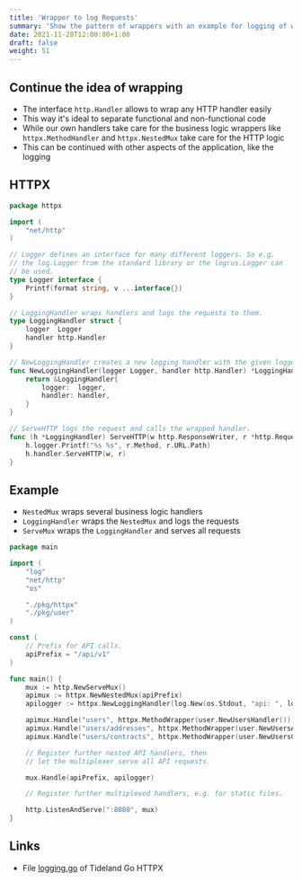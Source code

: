 ```yaml
---
title: 'Wrapper to log Requests'
summary: 'Show the pattern of wrappers with an example for logging of web requests.'
date: 2021-11-28T12:00:00+1:00
draft: false
weight: 51
---
```


## Continue the idea of wrapping

* The interface `http.Handler` allows to wrap any HTTP handler easily
* This way it's ideal to separate functional and non-functional code
* While our own handlers take care for the business logic wrappers like `httpx.MethodHandler` and `httpx.NestedMux` take care for the HTTP logic
* This can be continued with other aspects of the application, like the logging

## HTTPX

```go
package httpx

import (
    "net/http"
)

// Logger defines an interface for many different loggers. So e.g.
// the log.Logger from the standard library or the logrus.Logger can
// be used.
type Logger interface {
    Printf(format string, v ...interface{})
}

// LoggingHandler wraps handlers and logs the requests to them.
type LoggingHandler struct {
    logger  Logger
    handler http.Handler
}

// NewLoggingHandler creates a new logging handler with the given logger and handler.
func NewLoggingHandler(logger Logger, handler http.Handler) *LoggingHandler {
    return &LoggingHandler{
        logger:  logger,
        handler: handler,
    }
}

// ServeHTTP logs the request and calls the wrapped handler.
func (h *LoggingHandler) ServeHTTP(w http.ResponseWriter, r *http.Request) {
    h.logger.Printf("%s %s", r.Method, r.URL.Path)
    h.handler.ServeHTTP(w, r)
}
```

## Example

* `NestedMux` wraps several business logic handlers
* `LoggingHandler` wraps the `NestedMux` and logs the requests
* `ServeMux` wraps the `LoggingHandler` and serves all requests

```go
package main

import (
    "log"
    "net/http"
    "os"

    "./pkg/httpx"
    "./pkg/user"
)

const (
    // Prefix for API calls.
    apiPrefix = "/api/v1"
)

func main() { 
    mux := http.NewServeMux()
    apimux := httpx.NewNestedMux(apiPrefix)
    apilogger := httpx.NewLoggingHandler(log.New(os.Stdout, "api: ", log.LstdFlags), apimux)

    apimux.Handle("users", httpx.MethodWrapper(user.NewUsersHandler()))
    apimux.Handle("users/addresses", httpx.MethodWrapper(user.NewUsersAddressesHandler()))
    apimux.Handle("users/contracts", httpx.MethodWrapper(user.NewUsersContractsHandler()))

    // Register further nested API handlers, then
    // let the multiplexer serve all API requests.

    mux.Handle(apiPrefix, apilogger)

    // Register further multiplexed handlers, e.g. for static files.

    http.ListenAndServe(":8080", mux)
}
```

## Links

* File [logging.go](https://github.com/tideland/go-httpx/blob/main/logging.go) of Tideland Go HTTPX
